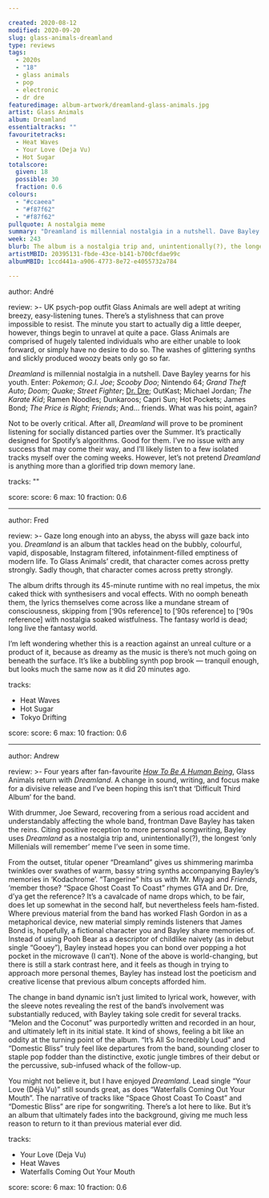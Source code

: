 ```yaml
---

created: 2020-08-12
modified: 2020-09-20
slug: glass-animals-dreamland
type: reviews
tags:
  - 2020s
  - "18"
  - glass animals
  - pop
  - electronic
  - dr dre
featuredimage: album-artwork/dreamland-glass-animals.jpg
artist: Glass Animals
album: Dreamland
essentialtracks: "" 
favouritetracks:
  - Heat Waves
  - Your Love (Deja Vu)
  - Hot Sugar
totalscore:
  given: 18
  possible: 30
  fraction: 0.6
colours:
  - "#ccaeea"
  - "#f87f62"
  - "#f87f62"
pullquote: A nostalgia meme
summary: "Dreamland is millennial nostalgia in a nutshell. Dave Bayley yearns for his youth. Enter: Pokemon; G.I. Joe; Scooby Doo; Nintendo 64; Grand Theft Auto; Doom..."
week: 243
blurb: The album is a nostalgia trip and, unintentionally(?), the longest ‘only Millenials will remember’ meme in some time.
artistMBID: 20395131-fbde-43ce-b141-b700cfdae99c
albumMBID: 1ccd441a-a906-4773-8e72-e4055732a784

---
```


author: André

review: >-
  UK psych-pop outfit Glass Animals are well adept at writing breezy, easy-listening tunes. There’s a stylishness that can prove impossible to resist. The minute you start to actually dig a little deeper, however, things begin to unravel at quite a pace. Glass Animals are comprised of hugely talented individuals who are either unable to look forward, or simply have no desire to do so. The washes of glittering synths and slickly produced woozy beats only go so far.

  *Dreamland* is millennial nostalgia in a nutshell. Dave Bayley yearns for his youth. Enter: *Pokemon*; *G.I. Joe*; *Scooby Doo*; Nintendo 64; *Grand Theft Auto*; *Doom*; *Quake*; *Street Fighter*; [Dr. Dre](https://audioxide.com/reviews/dr-dre-compton/); OutKast; Michael Jordan; *The Karate Kid*; Ramen Noodles; Dunkaroos; Capri Sun; Hot Pockets; James Bond; *The Price is Right*; *Friends*; And… friends. What was his point, again?

  Not to be overly critical. After all, *Dreamland* will prove to be prominent listening for socially distanced parties over the Summer. It’s practically designed for Spotify’s algorithms. Good for them. I’ve no issue with any success that may come their way, and I’ll likely listen to a few isolated tracks myself over the coming weeks. However, let’s not pretend *Dreamland* is anything more than a glorified trip down memory lane.

tracks: ""

score:
  score: 6
  max: 10
  fraction: 0.6

---

author: Fred

review: >-
  Gaze long enough into an abyss, the abyss will gaze back into you. *Dreamland* is an album that tackles head on the bubbly, colourful, vapid, disposable, Instagram filtered, infotainment-filled emptiness of modern life. To Glass Animals’ credit, that character comes across pretty strongly. Sadly though, that character comes across pretty strongly.

  The album drifts through its 45-minute runtime with no real impetus, the mix caked thick with synthesisers and vocal effects. With no oomph beneath them, the lyrics themselves come across like a mundane stream of consciousness, skipping from [‘90s reference] to [‘90s reference] to [‘90s reference] with nostalgia soaked wistfulness. The fantasy world is dead; long live the fantasy world.

  I’m left wondering whether this is a reaction against an unreal culture or a product of it, because as dreamy as the music is there’s not much going on beneath the surface. It’s like a bubbling synth pop brook — tranquil enough, but looks much the same now as it did 20 minutes ago.

tracks:
  - Heat Waves
  - Hot Sugar
  - Tokyo Drifting

score:
  score: 6
  max: 10
  fraction: 0.6

---

author: Andrew

review: >-
  Four years after fan-favourite [*How To Be A Human Being*](https://audioxide.com/articles/a-late-love-in-for-how-to-be-a-human-being/), Glass Animals return with *Dreamland*. A change in sound, writing, and focus make for a divisive release and I’ve been hoping this isn’t that ‘Difficult Third Album’ for the band.

  With drummer, Joe Seward, recovering from a serious road accident and understandably affecting the whole band, frontman Dave Bayley has taken the reins. Citing positive reception to more personal songwriting, Bayley uses *Dreamland* as a nostalgia trip and, unintentionally(?), the longest ‘only Millenials will remember’ meme I’ve seen in some time.

  From the outset, titular opener “Dreamland” gives us shimmering marimba twinkles over swathes of warm, bassy string synths accompanying Bayley’s memories in ‘Kodachrome’. “Tangerine” hits us with Mr. Miyagi and *Friends*, ‘member those? “Space Ghost Coast To Coast” rhymes GTA and Dr. Dre, d’ya get the reference? It’s a cavalcade of name drops which, to be fair, does let up somewhat in the second half, but nevertheless feels ham-fisted. Where previous material from the band has worked Flash Gordon in as a metaphorical device, new material simply reminds listeners that James Bond is, hopefully, a fictional character you and Bayley share memories of. Instead of using Pooh Bear as a descriptor of childlike naivety (as in debut single “Gooey”), Bayley instead hopes you can bond over popping a hot pocket in the microwave (I can’t). None of the above is world-changing, but there is still a stark contrast here, and it feels as though in trying to approach more personal themes, Bayley has instead lost the poeticism and creative license that previous album concepts afforded him.

  The change in band dynamic isn’t just limited to lyrical work, however, with the sleeve notes revealing the rest of the band’s involvement was substantially reduced, with Bayley taking sole credit for several tracks. “Melon and the Coconut” was purportedly written and recorded in an hour, and ultimately left in its initial state. It kind of shows, feeling a bit like an oddity at the turning point of the album. “It’s All So Incredibly Loud” and “Domestic Bliss” truly feel like departures from the band, sounding closer to staple pop fodder than the distinctive, exotic jungle timbres of their debut or the percussive, sub-infused whack of the follow-up.

  You might not believe it, but I have enjoyed *Dreamland*. Lead single “Your Love (Déjà Vu)” still sounds great, as does “Waterfalls Coming Out Your Mouth”. The narrative of tracks like “Space Ghost Coast To Coast” and “Domestic Bliss” are ripe for songwriting. There’s a lot here to like. But it’s an album that ultimately fades into the background, giving me much less reason to return to it than previous material ever did.

tracks:
  - Your Love (Deja Vu)
  - Heat Waves
  - Waterfalls Coming Out Your Mouth

score:
  score: 6
  max: 10
  fraction: 0.6